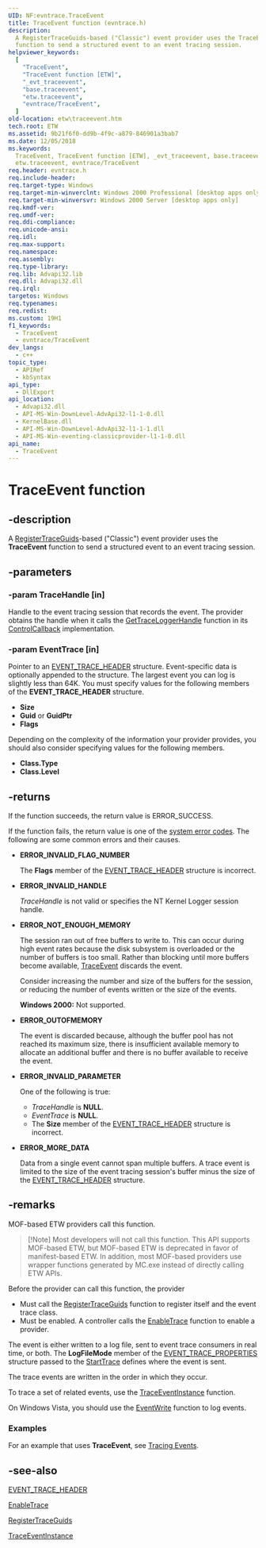 ```yaml
---
UID: NF:evntrace.TraceEvent
title: TraceEvent function (evntrace.h)
description:
  A RegisterTraceGuids-based ("Classic") event provider uses the TraceEvent
  function to send a structured event to an event tracing session.
helpviewer_keywords:
  [
    "TraceEvent",
    "TraceEvent function [ETW]",
    "_evt_traceevent",
    "base.traceevent",
    "etw.traceevent",
    "evntrace/TraceEvent",
  ]
old-location: etw\traceevent.htm
tech.root: ETW
ms.assetid: 9b21f6f0-dd9b-4f9c-a879-846901a3bab7
ms.date: 12/05/2018
ms.keywords:
  TraceEvent, TraceEvent function [ETW], _evt_traceevent, base.traceevent,
  etw.traceevent, evntrace/TraceEvent
req.header: evntrace.h
req.include-header:
req.target-type: Windows
req.target-min-winverclnt: Windows 2000 Professional [desktop apps only]
req.target-min-winversvr: Windows 2000 Server [desktop apps only]
req.kmdf-ver:
req.umdf-ver:
req.ddi-compliance:
req.unicode-ansi:
req.idl:
req.max-support:
req.namespace:
req.assembly:
req.type-library:
req.lib: Advapi32.lib
req.dll: Advapi32.dll
req.irql:
targetos: Windows
req.typenames:
req.redist:
ms.custom: 19H1
f1_keywords:
  - TraceEvent
  - evntrace/TraceEvent
dev_langs:
  - c++
topic_type:
  - APIRef
  - kbSyntax
api_type:
  - DllExport
api_location:
  - Advapi32.dll
  - API-MS-Win-DownLevel-AdvApi32-l1-1-0.dll
  - KernelBase.dll
  - API-MS-Win-DownLevel-AdvApi32-l1-1-1.dll
  - API-MS-Win-eventing-classicprovider-l1-1-0.dll
api_name:
  - TraceEvent
---
```


# TraceEvent function

## -description

A
[RegisterTraceGuids](/windows/win32/api/evntrace/nf-evntrace-registertraceguidsa)-based
("Classic") event provider uses the **TraceEvent** function to send a structured
event to an event tracing session.

## -parameters

### -param TraceHandle [in]

Handle to the event tracing session that records the event. The provider obtains
the handle when it calls the
[GetTraceLoggerHandle](/windows/desktop/ETW/gettraceloggerhandle) function in
its [ControlCallback](/windows/desktop/ETW/controlcallback) implementation.

### -param EventTrace [in]

Pointer to an [EVENT_TRACE_HEADER](/windows/desktop/ETW/event-trace-header)
structure. Event-specific data is optionally appended to the structure. The
largest event you can log is slightly less than 64K. You must specify values for
the following members of the **EVENT_TRACE_HEADER** structure.

- **Size**
- **Guid** or **GuidPtr**
- **Flags**

Depending on the complexity of the information your provider provides, you
should also consider specifying values for the following members.

- **Class.Type**
- **Class.Level**

## -returns

If the function succeeds, the return value is ERROR_SUCCESS.

If the function fails, the return value is one of the
[system error codes](/windows/win32/debug/system-error-codes). The following
are some common errors and their causes.

- **ERROR_INVALID_FLAG_NUMBER**

  The **Flags** member of the
  [EVENT_TRACE_HEADER](/windows/desktop/ETW/event-trace-header) structure is
  incorrect.

- **ERROR_INVALID_HANDLE**

  _TraceHandle_ is not valid or specifies the NT Kernel Logger session handle.

- **ERROR_NOT_ENOUGH_MEMORY**

  The session ran out of free buffers to write to. This can occur during high
  event rates because the disk subsystem is overloaded or the number of buffers
  is too small. Rather than blocking until more buffers become available,
  [TraceEvent](/windows/desktop/ETW/traceevent) discards the event.

  Consider increasing the number and size of the buffers for the session, or
  reducing the number of events written or the size of the events.

  **Windows 2000:** Not supported.

- **ERROR_OUTOFMEMORY**

  The event is discarded because, although the buffer pool has not reached its
  maximum size, there is insufficient available memory to allocate an additional
  buffer and there is no buffer available to receive the event.

- **ERROR_INVALID_PARAMETER**

  One of the following is true:

  - _TraceHandle_ is **NULL**.
  - _EventTrace_ is **NULL**.
  - The **Size** member of the
    [EVENT_TRACE_HEADER](/windows/desktop/ETW/event-trace-header) structure is
    incorrect.

- **ERROR_MORE_DATA**

  Data from a single event cannot span multiple buffers. A trace event is
  limited to the size of the event tracing session's buffer minus the size of
  the [EVENT_TRACE_HEADER](/windows/desktop/ETW/event-trace-header) structure.

## -remarks

MOF-based ETW providers call this function.

> [!Note] Most developers will not call this function. This API supports
> MOF-based ETW, but MOF-based ETW is deprecated in favor of manifest-based ETW.
> In addition, most MOF-based providers use wrapper functions generated by
> MC.exe instead of directly calling ETW APIs.

Before the provider can call this function, the provider

- Must call the
  [RegisterTraceGuids](/windows/win32/api/evntrace/nf-evntrace-registertraceguidsa)
  function to register itself and the event trace class.
- Must be enabled. A controller calls the
  [EnableTrace](/windows/desktop/ETW/enabletrace) function to enable a provider.

The event is either written to a log file, sent to event trace consumers in real
time, or both. The **LogFileMode** member of the
[EVENT_TRACE_PROPERTIES](/windows/desktop/ETW/event-trace-properties) structure
passed to the [StartTrace](/windows/desktop/ETW/starttrace) defines where the
event is sent.

The trace events are written in the order in which they occur.

To trace a set of related events, use the
[TraceEventInstance](/windows/desktop/ETW/traceeventinstance) function.

On Windows Vista, you should use the
[EventWrite](/windows/desktop/api/evntprov/nf-evntprov-eventwrite) function to
log events.

### Examples

For an example that uses **TraceEvent**, see
[Tracing Events](/windows/desktop/ETW/tracing-events).

## -see-also

[EVENT_TRACE_HEADER](/windows/desktop/ETW/event-trace-header)

[EnableTrace](/windows/desktop/ETW/enabletrace)

[RegisterTraceGuids](/windows/win32/api/evntrace/nf-evntrace-registertraceguidsa)

[TraceEventInstance](/windows/desktop/ETW/traceeventinstance)

